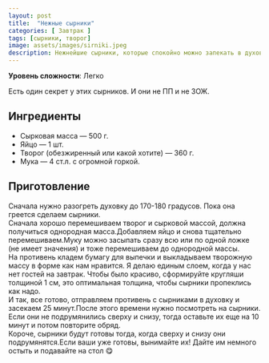 ```yaml
---
layout: post
title:  "Нежные сырники"
categories: [ Завтрак ]
tags: [сырники, творог]
image: assets/images/sirniki.jpeg
description: Нежнейшие сырники, которые спокойно можно запекать в духовке.
---
```


**Уровень сложности**: Легко

Есть один секрет у этих сырников. И они не ПП и не ЗОЖ.

## Ингредиенты

+ Сырковая масса — 500 г.
+ Яйцо — 1 шт.
+ Творог (обезжиренный или какой хотите) — 360 г.
+ Мука — 4 ст.л. с огромной горкой. 

## Приготовление

Сначала нужно разогреть духовку до 170-180 градусов. Пока она греется сделаем сырники.  
Сначала хорошо перемешиваем творог и сырковой массой, должна получиться однородная масса.Добавляем яйцо и снова тщательно перемешиваем.Муку можно засыпать сразу всю или по одной ложке (не имеет значения) и тоже перемешиваем до однородной массы.  
На противень кладем бумагу для выпечки и выкладываем творожную массу в форме как нам нравится. Я делаю единым слоем, когда у нас нет гостей на завтрак. Чтобы было красиво, сформируйте кругляши толщиной 1 см, это оптимальная толщина, чтобы сырники пропеклись как надо.  
И так, все готово, отправляем противень с сырниками в духовку и засекаем 25 минут.После этого времени нужно посмотреть на сырники. Если они не подрумянились сверху и снизу, тогда оставьте их еще на 10 минут и потом повторите обряд.  
Короче, сырники будут готовы тогда, когда сверху и снизу они подрумянятся.Если ваши уже готовы, вынимайте их! Дайте им немного остыть и подавайте на стол 😋